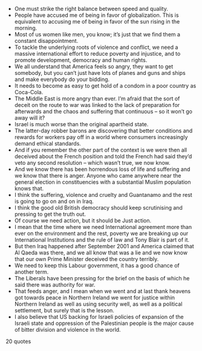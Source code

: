  - One must strike the right balance between speed and quality.
 - People have accused me of being in favor of globalization. This is equivalent to accusing me of being in favor of the sun rising in the morning.
 - Most of us women like men, you know; it’s just that we find them a constant disappointment.
 - To tackle the underlying roots of violence and conflict, we need a massive international effort to reduce poverty and injustice, and to promote development, democracy and human rights.
 - We all understand that America feels so angry, they want to get somebody, but you can’t just have lots of planes and guns and ships and make everybody do your bidding.
 - It needs to become as easy to get hold of a condom in a poor country as Coca-Cola.
 - The Middle East is more angry than ever. I’m afraid that the sort of deceit on the route to war was linked to the lack of preparation for afterwards and the chaos and suffering that continuous – so it won’t go away will it?
 - Israel is much worse than the original apartheid state.
 - The latter-day robber barons are discovering that better conditions and rewards for workers pay off in a world where consumers increasingly demand ethical standards.
 - And if you remember the other part of the context is we were then all deceived about the French position and told the French had said they’d veto any second resolution – which wasn’t true, we now know.
 - And we know there has been horrendous loss of life and suffering and we know that there is anger. Anyone who came anywhere near the general election in constituencies with a substantial Muslim population knows that.
 - I think the suffering, violence and cruelty and Guantanamo and the rest is going to go on and on in Iraq.
 - I think the good old British democracy should keep scrutinising and pressing to get the truth out.
 - Of course we need action, but it should be Just action.
 - I mean that the time where we need International agreement more than ever on the environment and the rest, poverty we are breaking up our International Institutions and the rule of law and Tony Blair is part of it.
 - But then Iraq happened after September 2001 and America claimed that Al Qaeda was there, and we all know that was a lie and we now know that our own Prime Minister deceived the country terribly.
 - We need to keep this Labour government, it has a good chance of another term.
 - The Liberals have been pressing for the brief on the basis of which he said there was authority for war.
 - That feeds anger, and I mean when we went and at last thank heavens got towards peace in Northern Ireland we went for justice within Northern Ireland as well as using security well, as well as a political settlement, but surely that is the lesson.
 - I also believe that US backing for Israeli policies of expansion of the Israeli state and oppression of the Palestinian people is the major cause of bitter division and violence in the world.

20 quotes
